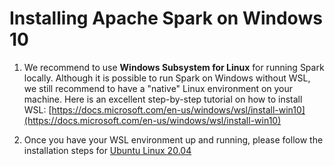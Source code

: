# Installing Apache Spark on Windows 10

1. We recommend to use **Windows Subsystem for Linux** for running Spark locally. Although it is possible to run Spark on Windows without WSL, we still recommend to have a "native" Linux environment on your machine. Here is an excellent step-by-step tutorial on how to install WSL: [https://docs.microsoft.com/en-us/windows/wsl/install-win10](https://docs.microsoft.com/en-us/windows/wsl/install-win10)

2. Once you have your WSL environment up and running, please follow the installation steps for [Ubuntu Linux 20.04](https://github.com/garzoand/spark-training-october-13/blob/master/preparation/install_spark_ubuntu20.md)


